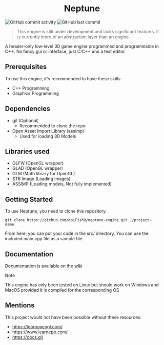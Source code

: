<div align="center">
    <h1>Neptune</h1>
</div>

![GitHub commit activity](https://img.shields.io/github/commit-activity/t/KoiFish0/neptune-engine) ![GitHub last commit](https://img.shields.io/github/last-commit/KoiFish0/neptune-engine)

> This engine is still under development and lacks significant features. It is currently more of an abstraction layer than an engine.

A header-only low-level 3D game engine programmed and programmable in C++. No fancy gui or interface, just C/C++ and a text editor.

## Prerequisites

To use this engine, it's recommended to have these skills:
 - C++ Programming
 - Graphics Programming

## Dependencies
 - git (Optional)
     - Recommended to clone the repo
 - Open Asset Import Library (assimp)
     - Used for loading 3D Models

## Libraries used
 - GLFW (OpenGL wrapper) 
 - GLAD (OpenGL wrapper)
 - GLM (Math library for OpenGL)
 - STB Image (Loading images)
 - ASSIMP (Loading models, Not fully implemented)

## Getting Started

To use Neptune, you need to clone this repository.

```
git clone https://github.com/KoiFish0/neptune-engine.git ./project-name
```
From here, you can put your code in the src/ directory. You can use the included main.cpp file as a sample file.

## Documentation

Documentation is available on the [wiki](https://github.com/KoiFish0/neptune-engine/wiki)

> [!NOTE] 
> This engine has only been tested on Linux but should work on Windows and MacOS provided it is compiled for the corresponding OS

## Mentions

This project would not have been possible without these resources:

 - https://learnopengl.com/
 - https://www.learncpp.com/
 - https://docs.gl/

